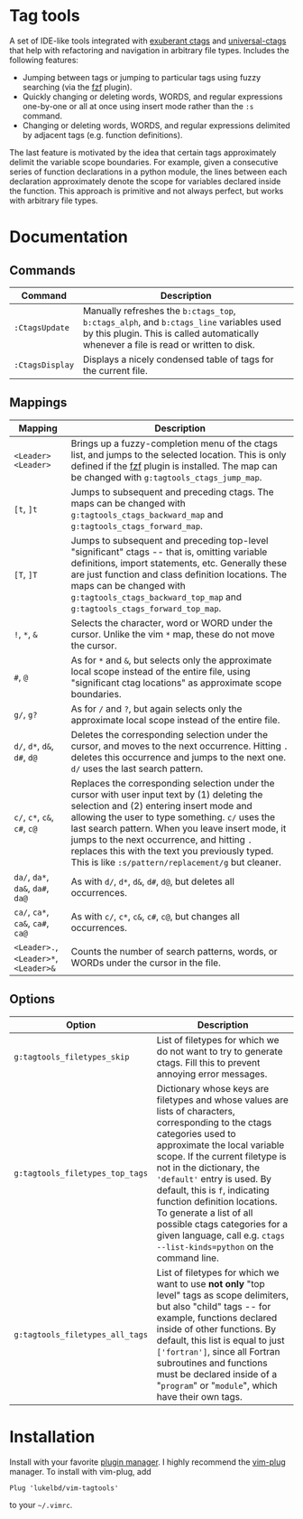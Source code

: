 Tag tools
=========

A set of IDE-like tools integrated with
[exuberant ctags](http://ctags.sourceforge.net/) and [universal-ctags](https://docs.ctags.io/en/latest/index.html)
that help with refactoring and navigation in arbitrary file types.
Includes the following features:

* Jumping between tags or jumping to particular tags using fuzzy searching (via the
  [fzf](https://github.com/junegunn/fzf) plugin).
* Quickly changing or deleting words, WORDS, and regular expressions one-by-one
  or all at once using insert mode rather than the `:s` command.
* Changing or deleting words, WORDS, and regular expressions delimited by adjacent
  tags (e.g. function definitions).

The last feature is motivated by the idea that certain tags approximately delimit the
variable scope boundaries. For example, given a consecutive series of function
declarations in a python module, the lines between each declaration approximately denote
the scope for variables declared inside the function. This approach is primitive and not
always perfect, but works with arbitrary file types.

Documentation
=============

Commands
--------

| Command | Description |
| ---- | ---- |
| `:CtagsUpdate` | Manually refreshes the `b:ctags_top`, `b:ctags_alph`, and `b:ctags_line` variables used by this plugin. This is called automatically whenever a file is read or written to disk. |
| `:CtagsDisplay` |  Displays a nicely condensed table of tags for the current file. |

Mappings
--------

| Mapping | Description |
| ---- | ---- |
| `<Leader><Leader>` | Brings up a fuzzy-completion menu of the ctags list, and jumps to the selected location. This is only defined if the [fzf](https://github.com/junegunn/fzf) plugin is installed. The map can be changed with `g:tagtools_ctags_jump_map`. |
| `[t`, `]t` | Jumps to subsequent and preceding ctags. The maps can be changed with `g:tagtools_ctags_backward_map` and `g:tagtools_ctags_forward_map`. |
| `[T`, `]T` | Jumps to subsequent and preceding top-level "significant" ctags -- that is, omitting variable definitions, import statements, etc. Generally these are just function and class definition locations. The maps can be changed with `g:tagtools_ctags_backward_top_map` and `g:tagtools_ctags_forward_top_map`. |
| `!`, `*`, `&` | Selects the character, word or WORD under the cursor. Unlike the vim `*` map, these do not move the cursor. |
| `#`, `@` | As for `*` and `&`, but selects only the approximate local scope instead of the entire file, using "significant ctag locations" as approximate scope boundaries.
| `g/`, `g?` | As for `/` and `?`, but again selects only the approximate local scope instead of the entire file.
| `d/`, `d*`, `d&`, `d#`, `d@` | Deletes the corresponding selection under the cursor, and moves to the next occurrence.  Hitting `.` deletes this occurrence and jumps to the next one. `d/` uses the last search pattern.
| `c/`, `c*`, `c&`, `c#`, `c@` | Replaces the corresponding selection under the cursor with user input text by (1) deleting the selection and (2) entering insert mode and allowing the user to type something. `c/` uses the last search pattern. When you leave insert mode, it jumps to the next occurrence, and hitting `.` replaces this with the text you previously typed. This is like `:s/pattern/replacement/g` but cleaner.
| `da/`, `da*`, `da&`, `da#`, `da@` | As with `d/`, `d*`, `d&`, `d#`, `d@`, but deletes all occurrences.
| `ca/`, `ca*`, `ca&`, `ca#`, `ca@` | As with `c/`, `c*`, `c&`, `c#`, `c@`, but changes all occurrences.
| `<Leader>.`, `<Leader>*`, `<Leader>&` | Counts the number of search patterns, words, or WORDs under the cursor in the file. |

Options
-------

| Option | Description |
| ---- | ---- |
| `g:tagtools_filetypes_skip` | List of filetypes for which we do not want to try to generate ctags. Fill this to prevent annoying error messages. |
| `g:tagtools_filetypes_top_tags` | Dictionary whose keys are filetypes and whose values are lists of characters, corresponding to the ctags categories used to approximate the local variable scope.  If the current filetype is not in the dictionary, the `'default'` entry is used. By default, this is `f`, indicating function definition locations. To generate a list of all possible ctags categories for a given language, call e.g. `ctags --list-kinds=python` on the command line. |
| `g:tagtools_filetypes_all_tags` | List of filetypes for which we want to use **not only** "top level" tags as scope delimiters, but also "child" tags -- for example, functions declared inside of other functions. By default, this list is equal to just `['fortran']`, since all Fortran subroutines and functions must be declared inside of a "`program`" or "`module`", which have their own tags. |

Installation
============

Install with your favorite [plugin manager](https://vi.stackexchange.com/q/388/8084).
I highly recommend the [vim-plug](https://github.com/junegunn/vim-plug) manager.
To install with vim-plug, add
```
Plug 'lukelbd/vim-tagtools'
```
to your `~/.vimrc`.
